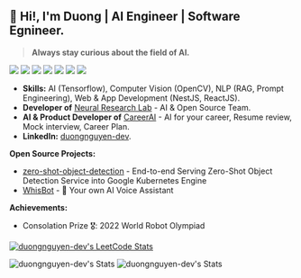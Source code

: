 ## 👋 Hi!, I'm Duong | AI Engineer | Software Egnineer.

> **Always stay curious about the field of AI.**

![](https://img.shields.io/badge/-Python-333?style=flat-square&logo=Python&logoColor=fff)
![](https://img.shields.io/badge/-Javascript-ffd500?style=flat-square&logo=javascript&logoColor=fff)
![](https://img.shields.io/badge/-TensorFlow-e5cd0c?style=flat-square&logo=TensorFlow&logoColor=fff)
![](https://img.shields.io/badge/Prisma-3982CE?style=flat-square&logo=Prisma&logoColor=white)
![](https://img.shields.io/badge/-NestJs-ea2845?style=flat-square&logo=nestjs&logoColor=white)
![](https://img.shields.io/badge/-ReactJs-61DAFB?logo=react&logoColor=white&style=flat-square)
<img src="https://komarev.com/ghpvc/?username=duongnguyen-dev"> 

- **Skills:** AI (Tensorflow), Computer Vision (OpenCV), NLP (RAG, Prompt Engineering), Web & App Development (NestJS, ReactJS).
- **Developer of** [Neural Research Lab](https://www.nrl.ai/) - AI & Open Source Team.
- **AI & Product Developer of** [CareerAI](https://www.careerai.me/) - AI for your career, Resume review, Mock interview, Career Plan.
- **LinkedIn:** [duongnguyen-dev](https://www.linkedin.com/in/duong-nguyen-138174233/).

**Open Source Projects:**
- [zero-shot-object-detection](https://github.com/duongnguyen-dev/zero-shot-object-detection) - End-to-end Serving Zero-Shot Object Detection Service into Google Kubernetes Engine
- [WhisBot](https://github.com/duongnguyen-dev/WhisBot) -  🤖 Your own AI Voice Assistant  

**Achievements:**
- Consolation Prize 🎖️: 2022 World Robot Olympiad

[![duongnguyen-dev's LeetCode Stats](https://leetcode-stats.vercel.app/api?username=duongnguyen2911&theme=Light)](https://github.com/JeremyTsaii/leetcode-stats)

![duongnguyen-dev's Stats](https://github-readme-stats.vercel.app/api?username=duongnguyen-dev&theme=default&show_icons=true&hide_border=false&count_private=true) ![duongnguyen-dev's Stats](https://streak-stats.demolab.com/?user=duongnguyen-dev)
